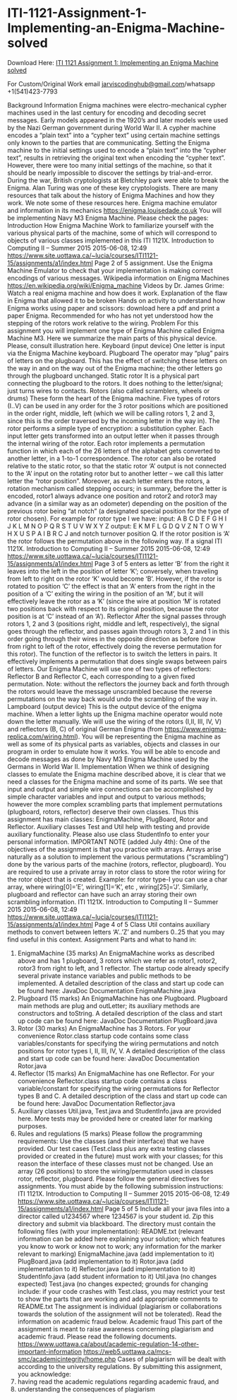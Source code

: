# ITI-1121-Assignment-1-Implementing-an-Enigma-Machine-solved

Download Here: [ITI 1121 Assignment 1: Implementing an Enigma Machine solved](https://jarviscodinghub.com/assignment/assignment-1-implementing-an-enigma-machine-solution/)

For Custom/Original Work email jarviscodinghub@gmail.com/whatsapp +1(541)423-7793

Background Information
Enigma machines were electro-mechanical cypher machines used in the last century for encoding and
decoding secret messages. Early models appeared in the 1920’s and later models were used by the Nazi
German government during World War II. A cypher machine encodes a “plain text” into a “cypher text” using
certain machine settings only known to the parties that are communicating. Setting the Enigma machine to
the initial settings used to encode a “plain text” into the “cypher text”, results in retrieving the original text
when encoding the “cypher text”. However, there were too many initial settings of the machine, so that it
should be nearly impossible to discover the settings by trial-and-error.
During the war, British cryptologists at Bletchley park were able to break the Enigma.
Alan Turing was one of these key cryptologists.
There are many resources that talk about the history of Enigma Machines and how they work.
We note some of these resources here.
Enigma machine emulator and information in its mechanics https://enigma.louisedade.co.uk
You will be implementing Navy M3 Enigma Machine. Please check the pages:
Introduction
How Enigma Machine Work to familiarize yourself with the various physical parts of the
machine, some of which will correspond to objects of various classes implemented in this
ITI 1121X. Introduction to Computing II – Summer 2015 2015-06-08, 12:49
https://www.site.uottawa.ca/~lucia/courses/ITI1121-15/assignments/a1/index.html Page 2 of 5
assignment.
Use the Enigma Machine Emulator to check that your implementation is making correct
encodings of various messages.
Wikipedia information on Enigma Machines https://en.wikipedia.org/wiki/Enigma_machine
Videos by Dr. James Grime:
Watch a real enigma machine and how does it work.
Explanation of the flaw in Enigma that allowed it to be broken
Hands on activity to understand how Enigma works using paper and scissors:
download here a pdf and print a paper Enigma.
Recommended for who has not yet understood how the stepping of the rotors work relative to the
wiring.
Problem
For this assignment you will implement one type of Enigma Machine called Enigma Machine M3.
Here we summarize the main parts of this physical device. Please, consult illustration here.
Keyboard (input device)
One letter is input via the Enigma Machine keyboard.
Plugboard
The operator may “plug” pairs of letters on the plugboard. This has the effect of switching these letters
on the way in and on the way out of the Enigma machine; the other letters go through the plugboard
unchanged.
Static rotor
It is a physical part connecting the plugboard to the rotors.
It does nothing to the letter/signal; just turns wires to contacts.
Rotors (also called scramblers, wheels or drums)
These form the heart of the Enigma machine. Five types of rotors (I..V) can be used in any order for
the 3 rotor positions which are positioned in the order right, middle, left (which we will be calling
rotors 1, 2 and 3, since this is the order traversed by the incoming letter in the way in). The rotor
performs a simple type of encryption: a substitution cypher. Each input letter gets transformed into an
output letter when it passes through the internal wiring of the rotor. Each rotor implements a
permutation function in which each of the 26 letters of the alphabet gets converted to another letter, in a
1-to-1 correspondence.
The rotor can also be rotated relative to the static rotor, so that the static rotor ‘A’ output is not
connected to the ‘A’ input on the rotating rotor but to another letter – we call this latter letter the “rotor
position”.
Moreover, as each letter enters the rotors, a rotation mechanism called stepping occurs; in summary,
before the letter is encoded, rotor1 always advance one position and rotor2 and rotor3 may advance (in
a similar way as an odometer) depending on the position of the previous rotor being “at notch” (a
designated special position for the type of rotor chosen).
For example for rotor type I we have:
input: A B C D E F G H I J K L M N O P Q R S T U V W X Y Z
output: E K M F L G D Q V Z N T O W Y H X U S P A I B R C J
and notch turnover position Q.
If the rotor position is ‘A’ the rotor follows the permutation above in the following way. If a signal
ITI 1121X. Introduction to Computing II – Summer 2015 2015-06-08, 12:49
https://www.site.uottawa.ca/~lucia/courses/ITI1121-15/assignments/a1/index.html Page 3 of 5
enters as letter ‘B’ from the right it leaves into the left in the position of letter ‘K’; conversely, when
traveling from left to right on the rotor ‘K’ would become ‘B’.
However, if the rotor is rotated to position ‘C’ the effect is that an ‘A’ enters from the right in the
position of a ‘C’ exiting the wiring in the position of an ‘M’, but it will effectively leave the rotor as a ‘K’
(since the wire at position ‘M’ is rotated two positions back with respect to its original position, because
the rotor position is at ‘C’ instead of an ‘A’).
Reflector
After the signal passes through rotors 1, 2 and 3 (positions right, middle and left, respectively), the
signal goes through the reflector, and passes again through rotors 3, 2 and 1 in this order going through
their wires in the opposite direction as before (now from right to left of the rotor, effectively doing the
reverse permutation for this rotor).
The function of the reflector is to switch the letters in pairs. It effectively implements a permutation
that does single swaps between pairs of letters. Our Enigma Machine will use one of two types of
reflectors: Reflector B and Reflector C, each corresponding to a given fixed permutation.
Note: without the reflectors the journey back and forth through the rotors would leave the message
unscrambled because the reverse permutations on the way back would undo the scrambling of the way
in.
Lampboard (output device)
This is the output device of the enigma machine. When a letter lights up the Enigma machine operator
would note down the letter manually.
We will use the wiring of the rotors (I,II, III, IV, V) and reflectors (B, C) of original German Enigma (from
https://www.enigma-replica.com/wiring.html).
You will be representing the Enigma machine as well as some of its physical parts as variables, objects and
classes in our program in order to emulate how it works. You will be able to encode and decode messages as
done by Navy M3 Enigma Machine used by the Germans in World War II.
Implementation
When we think of designing classes to emulate the Enigma machine described above, it is clear that we need
a classes for the Enigma machine and some of its parts. We see that input and output and simple wire
connections can be accomplished by simple character variables and input and output to various methods;
however the more complex scrambling parts that implement permutations (plugboard, rotors, reflector)
deserve their own classes.
Thus this assignment has main classes: EnigmaMachine, PlugBoard, Rotor and Reflector.
Auxiliary classes Test and Util help with testing and provide auxiliary functionality.
Please also use class StudentInfo to enter your personal information.
IMPORTANT NOTE (added July 4th):
One of the objectives of the assignment is that you practice with arrays.
Arrays arise naturally as a solution to implement the various permutations (“scrambling”) done by the various
parts of the machine (rotors, reflector, plugboard).
You are required to use a private array in rotor class to store the rotor wiring for the rotor object that
is created.
Example: for rotor type-I you can use a char array, where wiring[0]=’E’, wiring[1]=’K’, etc , wiring[25]=’J’.
Similarly, plugboard and reflector can have such an array storing their own scrambling information.
ITI 1121X. Introduction to Computing II – Summer 2015 2015-06-08, 12:49
https://www.site.uottawa.ca/~lucia/courses/ITI1121-15/assignments/a1/index.html Page 4 of 5
Class Util contains auxiliary methods to convert between letters ‘A’..’Z’ and numbers 0..25 that you may find
useful in this context.
Assignment Parts and what to hand in:
1. EnigmaMachine (35 marks)
An EnigmaMachine works as described above and has 1 plugboard, 3 rotors which we refer as rotor1,
rotor2, rotor3 from right to left, and 1 reflector. The startup code already specify several private
instance variables and public methods to be implemented.
A detailed description of the class and start up code can be found here:
JavaDoc Documentation
EnigmaMachine.java
2. Plugboard (15 marks)
An EnigmaMachine has one Plugboard.
Plugboard main methods are plug and outLetter; its auxiliary methods are constructors and toString.
A detailed description of the class and start up code can be found here:
JavaDoc Documentation
PlugBoard.java
3. Rotor (30 marks)
An EnigmaMachine has 3 Rotors.
For your convenience Rotor.class startup code contains some class variables/constants for specifying
the wiring permutations and notch positions for rotor types I, II, III, IV, V.
A detailed description of the class and start up code can be found here:
JavaDoc Documentation
Rotor.java
4. Reflector (15 marks)
An EnigmaMachine has one Reflector.
For your convenience Reflector.class startup code contains a class variable/constant for specifying the
wiring permutations for Reflector types B and C.
A detailed description of the class and start up code can be found here:
JavaDoc Documentation
Reflector.java
5. Auxiliary classes Util.java, Test.java and StudentInfo.java are provided here.
More tests may be provided here or created later for marking purposes.
6. Rules and regulations (5 marks)
Please follow the programming requirements:
Use the classes (and their interface) that we have provided. Our test cases (Test.class plus any
extra testing classes provided or created in the future) must work with your classes; for this
reason the interface of these classes must not be changed.
Use an array (26 positions) to store the wiring/permutation used in classes rotor, reflector,
plugboard.
Please follow the general directives for assignments.
You must abide by the following submission instructions:
ITI 1121X. Introduction to Computing II – Summer 2015 2015-06-08, 12:49
https://www.site.uottawa.ca/~lucia/courses/ITI1121-15/assignments/a1/index.html Page 5 of 5
Include all your java files into a director called u1234567 where 1234567 is your student id.
Zip this directory and submit via blackboard.
The directory must contain the following files (with your implementation):
README.txt (relevant information can be added here explaining your solution; which
features you know to work or know not to work; any information for the marker relevant
to marking)
EnigmaMachine.java (add implementation to it)
PlugBoard.java (add implementation to it)
Rotor.java (add implementation to it)
Reflector.java (add implementation to it)
StudentInfo.java (add student information to it)
Util.java (no changes expected)
Test.java (no changes expected; grounds for changing include: if your code crashes with
Test.class, you may restrict your test to show the parts that are working and add
appropriate comments to README.txt
The assignment is individual (plagiarism or collaborations towards the solution of the assignment
will not be tolerated).
Read the information on academic fraud below.
Academic fraud
This part of the assignment is meant to raise awareness concerning plagiarism and academic fraud. Please
read the following documents.
https://www.uottawa.ca/about/academic-regulation-14-other-important-information
https://web5.uottawa.ca/mcs-smc/academicintegrity/home.php
Cases of plagiarism will be dealt with according to the university regulations.
By submitting this assignment, you acknowledge:
1. having read the academic regulations regarding academic fraud, and
2. understanding the consequences of plagiarism

